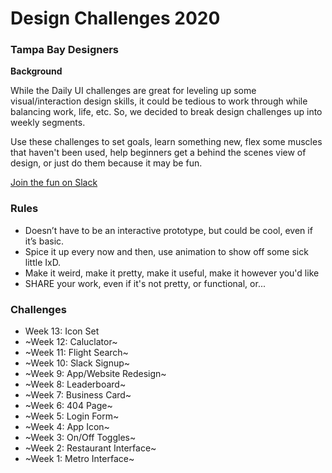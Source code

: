 # Design Challenges 2020
### Tampa Bay Designers

**Background**

While the Daily UI challenges are great for leveling up some visual/interaction design skills, it could be tedious to work through while balancing work, life, etc. So, we decided to break design challenges up into weekly segments.

Use these challenges to set goals, learn something new, flex some muscles that haven't been used, help beginners get a behind the scenes view of design, or just do them because it may be fun.

[Join the fun on Slack](https://join.slack.com/t/tampabaydesigners/shared_invite/enQtNjkxOTYxMjM2ODU1LWQzNWYyZDhmZWRkNjBlYTdkZGZmMjZiZTU4NTMzMDkxYTFkNmU0ZjEzZjgyYjRkOWQ1YmEzYWIxNjIyMGU5ODU)

### Rules
- Doesn’t have to be an interactive prototype, but could be cool, even if it’s basic.
- Spice it up every now and then, use animation to show off some sick little IxD.
- Make it weird, make it pretty, make it useful, make it however you'd like
- SHARE your work, even if it's not pretty, or functional, or...

### Challenges
- Week 13: Icon Set
- ~Week 12: Caluclator~
- ~Week 11: Flight Search~
- ~Week 10: Slack Signup~
- ~Week 9: App/Website Redesign~
- ~Week 8: Leaderboard~
- ~Week 7: Business Card~
- ~Week 6: 404 Page~
- ~Week 5: Login Form~
- ~Week 4: App Icon~
- ~Week 3: On/Off Toggles~
- ~Week 2: Restaurant Interface~
- ~Week 1: Metro Interface~
